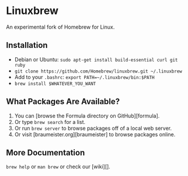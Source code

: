 Linuxbrew
=========
An experimental fork of Homebrew for Linux.

Installation
------------

* Debian or Ubuntu: `sudo apt-get install build-essential curl git ruby`
* `git clone https://github.com/Homebrew/linuxbrew.git ~/.linuxbrew`
* Add to your `.bashrc`: `export PATH=~/.linuxbrew/bin:$PATH`
* `brew install $WHATEVER_YOU_WANT`

What Packages Are Available?
----------------------------
1. You can [browse the Formula directory on GitHub][formula].
2. Or type `brew search` for a list.
3. Or run `brew server` to browse packages off of a local web server.
4. Or visit [braumeister.org][braumeister] to browse packages online.

More Documentation
------------------
`brew help` or `man brew` or check our [wiki][].
